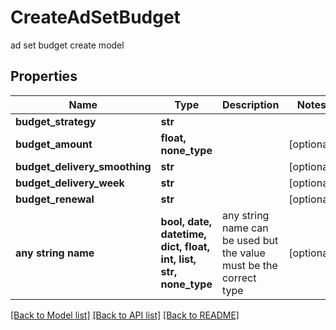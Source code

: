 # CreateAdSetBudget

ad set budget create model

## Properties
Name | Type | Description | Notes
------------ | ------------- | ------------- | -------------
**budget_strategy** | **str** |  | 
**budget_amount** | **float, none_type** |  | [optional] 
**budget_delivery_smoothing** | **str** |  | [optional] 
**budget_delivery_week** | **str** |  | [optional] 
**budget_renewal** | **str** |  | [optional] 
**any string name** | **bool, date, datetime, dict, float, int, list, str, none_type** | any string name can be used but the value must be the correct type | [optional]

[[Back to Model list]](../README.md#documentation-for-models) [[Back to API list]](../README.md#documentation-for-api-endpoints) [[Back to README]](../README.md)


